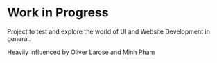 # Work in Progress

Project to test and explore the world of UI and Website Development in general.

Heavily influenced by Oliver Larose and [Minh Pham](https://minhpham.design/)